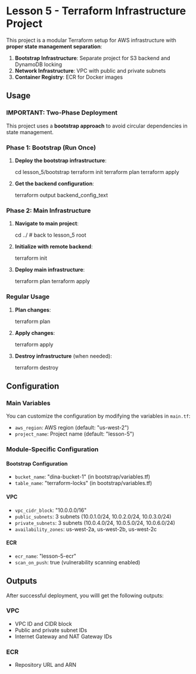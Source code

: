 # Lesson 5 - Terraform Infrastructure Project

This project is a modular Terraform setup for AWS infrastructure with **proper state management separation**:

1. **Bootstrap Infrastructure**: Separate project for S3 backend and DynamoDB locking
2. **Network Infrastructure**: VPC with public and private subnets
3. **Container Registry**: ECR for Docker images

## Usage

### IMPORTANT: Two-Phase Deployment

This project uses a **bootstrap approach** to avoid circular dependencies in state management.

### Phase 1: Bootstrap (Run Once)

1. **Deploy the bootstrap infrastructure**:

   cd lesson_5/bootstrap
   terraform init
   terraform plan
   terraform apply

2. **Get the backend configuration**:

   terraform output backend_config_text

### Phase 2: Main Infrastructure

1. **Navigate to main project**:

   cd ../ # back to lesson_5 root

2. **Initialize with remote backend**:

   terraform init

3. **Deploy main infrastructure**:

   terraform plan
   terraform apply

### Regular Usage

1. **Plan changes**:

   terraform plan

2. **Apply changes**:

   terraform apply

3. **Destroy infrastructure** (when needed):

   terraform destroy

## Configuration

### Main Variables

You can customize the configuration by modifying the variables in `main.tf`:

- `aws_region`: AWS region (default: "us-west-2")
- `project_name`: Project name (default: "lesson-5")

### Module-Specific Configuration

#### Bootstrap Configuration

- `bucket_name`: "dina-bucket-1" (in bootstrap/variables.tf)
- `table_name`: "terraform-locks" (in bootstrap/variables.tf)

#### VPC

- `vpc_cidr_block`: "10.0.0.0/16"
- `public_subnets`: 3 subnets (10.0.1.0/24, 10.0.2.0/24, 10.0.3.0/24)
- `private_subnets`: 3 subnets (10.0.4.0/24, 10.0.5.0/24, 10.0.6.0/24)
- `availability_zones`: us-west-2a, us-west-2b, us-west-2c

#### ECR

- `ecr_name`: "lesson-5-ecr"
- `scan_on_push`: true (vulnerability scanning enabled)

## Outputs

After successful deployment, you willl get the following outputs:

### VPC

- VPC ID and CIDR block
- Public and private subnet IDs
- Internet Gateway and NAT Gateway IDs

### ECR

- Repository URL and ARN
